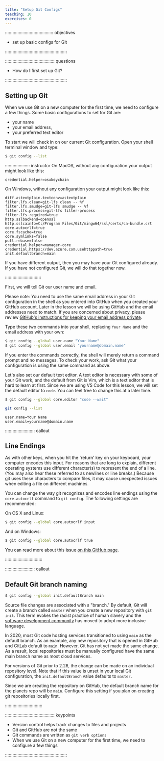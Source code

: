 ```yaml
---
title: "Setup Git Configs"
teaching: 10
exercises: 0
---
```


::::::::::::::::::::::::::::::::::::::: objectives

- set up basic configs for Git

::::::::::::::::::::::::::::::::::::::::::::::::::

:::::::::::::::::::::::::::::::::::::::: questions

- How do I first set up Git?

::::::::::::::::::::::::::::::::::::::::::::::::::

## Setting up Git

When we use Git on a new computer for the first time,
we need to configure a few things. Some basic configurations to set for Git are:

- your name 
- your email address,
- your preferred text editor

To start we will check in on our current Git configuration. Open your shell terminal window and type:

```bash
$ git config --list
```

:::::::::::::::::::: instructor
On MacOS, without any configuration your output might look like this:

```output
credential.helper=osxkeychain
```

On Windows, without any configuration your output might look like this:

```output
diff.astextplain.textconv=astextplain
filter.lfs.clean=git-lfs clean -- %f
filter.lfs.smudge=git-lfs smudge -- %f
filter.lfs.process=git-lfs filter-process
filter.lfs.required=true
http.sslbackend=openssl
http.sslcainfo=C:/Program Files/Git/mingw64/ssl/certs/ca-bundle.crt
core.autocrlf=true
core.fscache=true
core.symlinks=false
pull.rebase=false
credential.helper=manager-core
credential.https://dev.azure.com.usehttppath=true
init.defaultbranch=main
```

If you have different output, then you may have your Git configured already. If you have not configured Git, we will do that together now.

:::::::::::::::::::::::::::::

First, we will tell Git our user name and email.

Please note: You need to use the same email address in your Git configuration in the shell as you entered into GitHub when you created your GitHub account. Later in the lesson we will be using GitHub and the email addresses need to match. If you are concerned about privacy, please review [GitHub's instructions for keeping your email address private](https://help.github.com/articles/keeping-your-email-address-private/).

Type these two commands into your shell, replacing `Your Name` and the email address with your own:

```bash
$ git config --global user.name "Your Name"
$ git config --global user.email "yourname@domain.name"
```

If you enter the commands correctly, the shell will merely return a command prompt and no messages. To check your work, ask Git what your configuration is using the same command as above:

Let's also set our default text editor. A text editor is necessary with some of your Git work, and the default from Git is Vim, which is a text editor that is hard to learn at first. Since we are using VS Code for this lesson, we will set the default editor to `code`. You can feel free to change this at a later time.

```bash
$ git config --global core.editor "code --wait"
```

```bash
git config --list
```

```output
user.name=Your Name
user.email=yourname@domain.name
```

:::::::::::::::::::::::: callout

## Line Endings

As with other keys, when you hit the 'return' key on your keyboard, 
your computer encodes this input. 
For reasons that are long to explain, different operating systems
use different character(s) to represent the end of a line. 
(You may also hear these referred to as newlines or line breaks.)
Because git uses these characters to compare files, 
it may cause unexpected issues when editing a file on different machines. 

You can change the way git recognizes and encodes line endings
using the `core.autocrlf` command to `git config`.
The following settings are recommended:

On OS X and Linux:

```bash
$ git config --global core.autocrlf input
```

And on Windows:

```bash
$ git config --global core.autocrlf true
```

You can read more about this issue 
[on this GitHub page](https://help.github.com/articles/dealing-with-line-endings/).

::::::::::::::::::::::::::::::

:::::::::::::::::::::::: callout

## Default Git branch naming

```bash
$ git config --global init.defaultBranch main
```

Source file changes are associated with a "branch." 
By default, Git will create a branch called `master` 
when you create a new repository with `git init`. This term evokes 
the racist practice of human slavery and the 
[software development community](https://github.com/github/renaming)  has moved to adopt 
more inclusive language. 

In 2020, most Git code hosting services transitioned to using `main` as the default 
branch. As an example, any new repository that is opened in GitHub and GitLab default 
to `main`.  However, Git has not yet made the same change.  As a result, local repositories 
must be manually configured have the same main branch name as most cloud services.  

For versions of Git prior to 2.28, the change can be made on an individual repository level. Note that if this value is unset in your local Git 
configuration, the `init.defaultBranch` value defaults to `master`.

Since we are creating the repository on GitHub, the default branch name for the planets repo will be `main`. Configure this setting if you plan on creating git repositories locally first.

::::::::::::::::::::::::::::::

:::::::::::::::::::::::::::::::::::::::: keypoints

- Version control helps track changes to files and projects
- Git and GitHub are not the same
- Git commands are written as `git verb options`
- When we use Git on a new computer for the first time, we need to configure a few things

::::::::::::::::::::::::::::::::::::::::::::::::::


